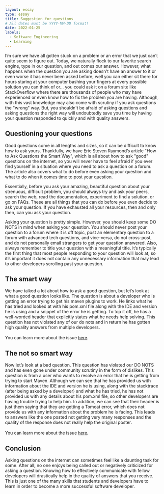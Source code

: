 ```yaml
---
layout: essay
type: essay
title: Suggestion for questions
# All dates must be YYYY-MM-DD format!
date: 2022-01-25
labels:
  - Software Engineering
  - Learning
---
```


I’m sure we have all gotten stuck on a problem or an error that we just can’t quite seem to figure out. Today, we naturally flock to our favorite search engine, type in our question, and out comes our answer. However, what happens when the question you are asking doesn't have an answer to it or even worse it has never been asked before, well you can either sit there for hours staring at your computer bashing your fingers at every possible solution you can think of or… you could ask it on a forum site like StackOverflow where there are thousands of people who may have experienced or even know how to fix the problem you are having. Although, with this vast knowledge may also come with scrutiny if you ask questions the "wrong" way. But, you shouldn't be afraid of asking questions and asking questions the right way will undoubtedly save you time by having your question responded to quickly and with quality answers.

## Questioning your questions
Good questions come in all lengths and sizes, so it can be difficult to know how to ask yours. Thankfully, we have Eric Steven Raymond’s article "How to Ask Questions the Smart Way", which is all about how to ask "good" questions on the internet, so you will never have to feel afraid if you ever find yourself in a situation where you need to ask a question on a forum. The article also covers what to do before even asking your question and what to do when it comes time to post your question. 

Essentially, before you ask your amazing, beautiful question about your strenuous, difficult problem, you should always try and ask your peers, search the web, read the documentation, experiment to find a solution, or go on FAQs. These are all things that you can do before you even decide to ask your question. If you have exhausted all your resources, then and only then, can you ask your question. 

Asking your question is pretty simple. However, you should keep some DO NOTS in mind when asking your question. You should never post your question to a forum where it is off topic, post an elementary question to a forum with advanced tech questions, and vice-versa, do not cross-post, and do not personally email strangers to get your question answered. Also, always remember to title your question with a meaningful title. It’s typically the first thing that most people responding to your question will look at, so it’s important it does not contain any unnecessary information that may lead to other developers scrolling past your question.

## The smart way
We have talked a lot about how to ask a good question, but let’s look at what a good question looks like. The question is about a developer who is getting an error trying to get his maven plugins to work. He links what he has tried and looked at with his pom.xml file along with the IDE and version he is using and a snippet of the error he is getting. To top it off, he has a well-worded header that explicitly states what he needs help solving. This question has not violated any of our do nots and in return he has gotten high quality answers from multiple developers.
<br>
<br>
You can learn more about the issue <a href="https://stackoverflow.com/questions/6352208/how-to-solve-plugin-execution-not-covered-by-lifecycle-configuration-for-sprin" target="_blank">here</a>.

## The not so smart way 
Now let’s look at a bad question. This question has violated our DO NOTS and has even gone under community scrutiny in the form of dislikes. This question is from a user who wants to resolve an error that he is getting from trying to start Maven. Although we can see that he has provided us with information about the IDE and version he is using, along with the stacktrace (after being asked by a developer) and what he has tried, he has not provided us with any details about his pom.xml file, so other developers are having trouble trying to help him. In addition, we can see that their header is just them saying that they are getting a Tomcat error, which does not provide us with any information about the problem he is facing. This leads to answers like the one posted not getting very many responses and the quality of the response does not really help the original poster.
<br>
<br>
You can learn more about the issue <a href="https://stackoverflow.com/questions/48094438/im-getting-this-tomcat-error" target="_blank">here</a>.

## Conclusion
Asking questions on the internet can sometimes feel like a daunting task for some. After all, no one enjoys being called out or 
negatively criticized for asking a question. Knowing how to effectively communicate with fellow developers will drastically help in the 
quality of answers that you receive. This is just one of the many skills that students and developers have to learn in order to become 
a more successful software developer.
